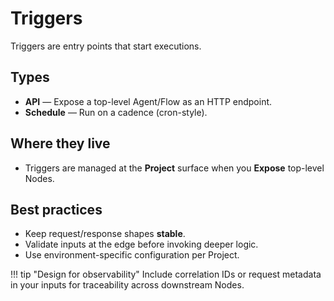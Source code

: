 # Triggers

Triggers are entry points that start executions.

## Types
- **API** — Expose a top-level Agent/Flow as an HTTP endpoint.
- **Schedule** — Run on a cadence (cron-style).

## Where they live
- Triggers are managed at the **Project** surface when you **Expose** top-level Nodes.

## Best practices
- Keep request/response shapes **stable**.
- Validate inputs at the edge before invoking deeper logic.
- Use environment-specific configuration per Project.

!!! tip "Design for observability"
    Include correlation IDs or request metadata in your inputs for traceability across downstream Nodes.
